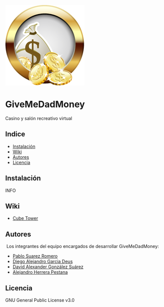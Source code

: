 ![GiveMeDadMoney](https://github.com/dam-dad/GiveMeDadMoney/blob/developing/src/main/resources/images/Menu/icono.png)
# GiveMeDadMoney 

Casino y salón recreativo virtual

## Indice 

- [Instalación](#instalación)
- [Wiki](#wiki)
- [Autores](#autores)
- [Licencia](#licencia)


## Instalación

INFO

## Wiki

- [Cube Tower](https://github.com/dam-dad/GiveMeDadMoney/wiki/Cube-Tower)

## Autores

​		Los integrantes del equipo encargados de desarrollar GiveMeDadMoney:

- [Pablo Suarez Romero](https://github.com/PabloSR06)
- [Diego Alejandro Garcia Deus](https://github.com/Diego04012002)
- [David Alexander González Suárez](https://github.com/dalextf)
- [Alejandro Herrera Pestana](https://github.com/AlejandroHP96)

## Licencia

GNU General Public License v3.0
